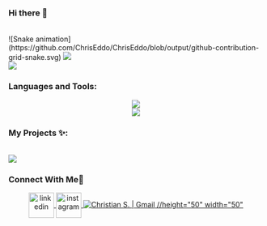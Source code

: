 ### Hi there 👋
<br>
![Snake animation]
(https://github.com/ChrisEddo/ChrisEddo/blob/output/github-contribution-grid-snake.svg)
<picture>
    <source
        srcset="https://github-readme-stats.vercel.app/api?username=ChrisEddo&show_icons=true&theme=radical"
        media="(prefers-color-scheme: dark)"
    />
    <source
        srcset="https://github-readme-stats.vercel.app/api?username=ChrisEddo&show_icons=true"
        media="(prefers-color-scheme: light), (prefers-color-scheme: no-preference)"
    />
    <img src="https://github-readme-stats.vercel.app/api?username=ChrisEddo&show_icons=true" />
</picture>
<br>
<img src=https://github-readme-stats.vercel.app/api/top-langs/?username=ChrisEddo&theme=blue-green/>
<h3 align="left">Languages and Tools:</h3>
<p align="center">
    <a href="https://skillicons.dev">
        <img src="https://skillicons.dev/icons?i=js,html,css,java,git,github,r,py" />
    </a>
    <br>
    <a href="https://skillicons.dev">
        <img src="https://skillicons.dev/icons?i=eclipse,figma,mysql,matlab,vscode,autocad,discord" />
    </a>
</p>

### My Projects ✨:
<br>
<a href="https://github.com/ChrisEddo/achallenge1">
    <img align="center" src="https://github-readme-stats.vercel.app/api/pin/?username=ChrisEddo&repo=achallenge1&theme=tokyonight" />
</a>

<h3 align="left">Connect With Me🤝</h3>
<p align="center">
    <a href="https://www.linkedin.com/in/ing-geo-christian/" target="blank">
        <img align="center" src="https://user-images.githubusercontent.com/88904952/234979284-68c11d7f-1acc-4f0c-ac78-044e1037d7b0.png" alt="linkedin" height="50" width="50" />
    </a>
    <a href="https://www.instagram.com/chriseddo1/" target="blank">
        <img align="center" src="https://user-images.githubusercontent.com/88904952/234981169-2dd1e58f-4b7e-468c-8213-034ba62156c3.png" alt="instagram" height="50" width="50" />
    </a>
    <a href="mailto:dicadag@gmail.com" >
        <img   src="https://commons.wikimedia.org/wiki/File:Gmail_icon_(2020).svg" alt="Christian S. | Gmail"/> //height="50" width="50"
    </a>
    </p>

